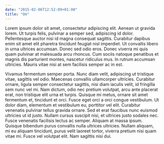 ```yaml
---
date: "2015-02-06T12:52:09+01:00"
title: "Om"
---
```


Lorem ipsum dolor sit amet, consectetur adipiscing elit. Aenean ut gravida
lorem. Ut turpis felis, pulvinar a semper sed, adipiscing id dolor.
Pellentesque auctor nisi id magna consequat sagittis. Curabitur dapibus enim
sit amet elit pharetra tincidunt feugiat nisl imperdiet. Ut convallis libero in
urna ultrices accumsan. Donec sed odio eros. Donec viverra mi quis quam
pulvinar at malesuada arcu rhoncus. Cum sociis natoque penatibus et magnis dis
parturient montes, nascetur ridiculus mus. In rutrum accumsan ultricies. Mauris
vitae nisi at sem facilisis semper ac in est.

Vivamus fermentum semper porta. Nunc diam velit, adipiscing ut tristique vitae,
sagittis vel odio. Maecenas convallis ullamcorper ultricies. Curabitur ornare,
ligula semper consectetur sagittis, nisi diam iaculis velit, id fringilla sem
nunc vel mi. Nam dictum, odio nec pretium volutpat, arcu ante placerat erat,
non tristique elit urna et turpis. Quisque mi metus, ornare sit amet fermentum
et, tincidunt et orci. Fusce eget orci a orci congue vestibulum. Ut dolor diam,
elementum et vestibulum eu, porttitor vel elit. Curabitur venenatis pulvinar
tellus gravida ornare. Sed et erat faucibus nunc euismod ultricies ut id justo.
Nullam cursus suscipit nisi, et ultrices justo sodales nec. Fusce venenatis
facilisis lectus ac semper. Aliquam at massa ipsum. Quisque bibendum purus
convallis nulla ultrices ultricies. Nullam aliquam, mi eu aliquam tincidunt,
purus velit laoreet tortor, viverra pretium nisi quam vitae mi. Fusce vel
volutpat elit. Nam sagittis nisi dui.
